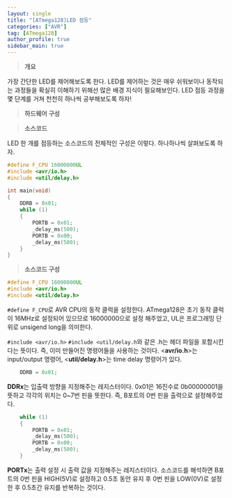 ```yaml
---
layout: single
title: "[ATmega128]LED 점등"
categories: ["AVR"]
tag: [ATmega128]
author_profile: true
sidebar_main: true
---
```


> **개요**

가장 간단한 LED를 제어해보도록 한다. LED를 제어하는 것은 매우 쉬워보이나 동작되는 과정들을 확실히 이해하기 위해선 많은 배경 지식이 필요해보인다. LED 점등 과정을 몇 단계를 거쳐 천천히 하나씩 공부해보도록 하자!

> **하드웨어 구성**

> **소스코드**

LED 한 개를 점등하는 소스코드의 전체적인 구성은 이렇다. 하나하나씩 살펴보도록 하자.
```cpp
#define F_CPU 16000000UL
#include <avr/io.h>
#include <util/delay.h>

int main(void)
{
	DDRB = 0x01;
	while (1)
	{
		PORTB = 0x01;
		_delay_ms(500);
		PORTB = 0x00;
		_delay_ms(500);
	}
}
```

> **소스코드 구성**

```cpp
#define F_CPU 16000000UL
#include <avr/io.h>
#include <util/delay.h>
```
```#define F_CPU```로 AVR CPU의 동작 클럭을 설정한다. ATmega128은 초기 동작 클럭이 16MHz로 설정되어 있으므로 16000000으로 설정 해주었고, UL은 프로그래밍 단위로 unsigend long을 의미한다.


```#include <avr/io.h>``` ```#include <util/delay.h```와 같은 .h는 헤더 파일을 포함시킨다는 뜻이다. 즉, 이미 만들어진 명령어들을 사용하는 것이다. <**avr/io.h**>는 input/output 명령어, <**util/delay.h**>는 time delay 명령어가 있다.

```cpp
	DDRB = 0x01;
```
**DDRx**는 입출력 방향을 지정해주는 레지스터이다. 0x01은 16진수로 0b00000001을 뜻하고 각각의 위치는 0~7번 핀을 뜻한다. 즉, B포트의 0번 핀을 출력으로 설정해주었다.

```CPP
	while (1)
	{
		PORTB = 0x01;
		_delay_ms(500);
		PORTB = 0x00;
		_delay_ms(500);
	}
```

**PORTx**는 출력 설정 시 출력 값을 지정해주는 레지스터이다. 소스코드를 해석하면 B포트의 0번 핀을 HIGH(5V)로 설정하고 0.5초 동안 유지 후 0번 핀을 LOW(0V)로 설정한 후 0.5초간 유지를 반복하는 것이다.
